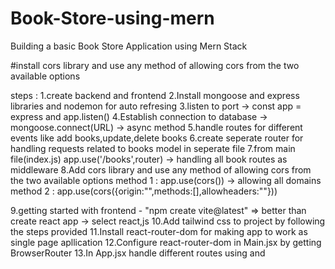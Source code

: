 # Book-Store-using-mern

Building a basic Book Store Application using Mern Stack

#install cors library and use any method of allowing cors from the two available options

steps :
1.create backend and frontend
2.Install mongoose and express libraries and nodemon for auto refresing
3.listen to port -> const app = express and app.listen()
4.Establish connection to database -> mongoose.connect(URL) -> async method
5.handle routes for different events like add books,update,delete books
6.create seperate router for handling requests related to books model in seperate file
7.from main file(index.js) app.use('/books',router) -> handling all book routes as middleware
8.Add cors library and use any method of allowing cors from the two available options
method 1 : app.use(cors()) -> allowing all domains
method 2 : app.use(cors({origin:"",methods:[],allowheaders:""}))

9.getting started with frontend - "npm create vite@latest" => better than create react app -> select react,js
10.Add tailwind css to project by following the steps provided
11.Install react-router-dom for making app to work as single page apllication
12.Configure react-router-dom in Main.jsx by getting BrowserRouter
13.In App.jsx handle different routes using <Routes> and <Route path="" element="">
